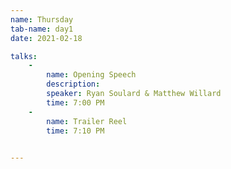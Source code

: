 ```yaml
---
name: Thursday
tab-name: day1
date: 2021-02-18

talks:
    - 
        name: Opening Speech
        description: 
        speaker: Ryan Soulard & Matthew Willard
        time: 7:00 PM
    - 
        name: Trailer Reel
        time: 7:10 PM

        
---
```

